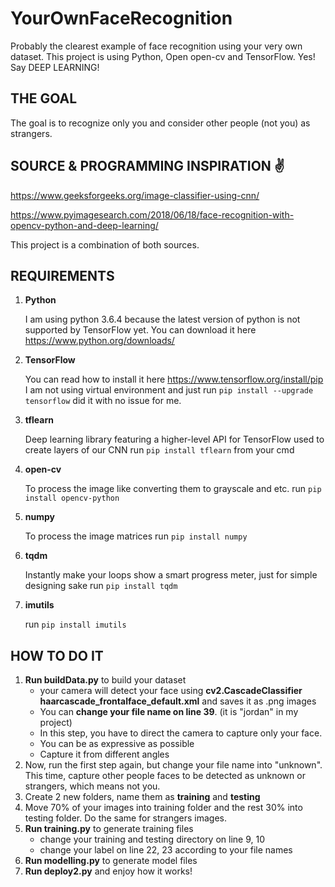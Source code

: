 # YourOwnFaceRecognition
Probably the clearest example of face recognition using your very own dataset. This project is using Python, Open open-cv and TensorFlow. Yes! Say DEEP LEARNING!

## **THE GOAL** 
The goal is to recognize only you and consider other people (not you) as strangers.

## SOURCE & PROGRAMMING INSPIRATION :v:

https://www.geeksforgeeks.org/image-classifier-using-cnn/

https://www.pyimagesearch.com/2018/06/18/face-recognition-with-opencv-python-and-deep-learning/

This project is a combination of both sources.

## **REQUIREMENTS**

1. **Python**
   
   I am using python 3.6.4 because the latest version of python is not supported by TensorFlow yet.
   You can download it here https://www.python.org/downloads/

2. **TensorFlow**
   
   You can read how to install it here https://www.tensorflow.org/install/pip
   I am not using virtual environment and just run `pip install --upgrade tensorflow` did it with no issue for me.

3. **tflearn**
   
   Deep learning library featuring a higher-level API for TensorFlow used to create layers of our CNN
   run `pip install tflearn` from your cmd 

4. **open-cv**
   
   To process the image like converting them to grayscale and etc.
   run `pip install opencv-python` 

5. **numpy**
   
   To process the image matrices
   run `pip install numpy`

6. **tqdm**
   
   Instantly make your loops show a smart progress meter, just for simple designing sake
   run `pip install tqdm`

7. **imutils**
   
   run `pip install imutils`

   
## HOW TO DO IT

1. **Run buildData.py** to build your dataset
   - your camera will detect your face using **cv2.CascadeClassifier haarcascade_frontalface_default.xml** and saves it as .png images
   - You can **change your file name on line 39**. (it is "jordan" in my project)
   - In this step, you have to direct the camera to capture only your face.
   - You can be as expressive as possible
   - Capture it from different angles
2. Now, run the first step again, but change your file name into "unknown". This time, capture other people faces to be detected as unknown or strangers, which means not you.
3. Create 2 new folders, name them as **training** and **testing**
4. Move 70% of your images into training folder and the rest 30% into testing folder. Do the same for strangers images.
5. **Run training.py** to generate training files
   - change your training and testing directory on line 9, 10
   - change your label on line 22, 23 according to your file names
6. **Run modelling.py** to generate model files
7. **Run deploy2.py** and enjoy how it works!

